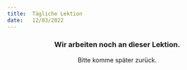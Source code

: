 ```yaml
---
title:  Tägliche Lektion
date:   12/03/2022
---
```


### <center>Wir arbeiten noch an dieser Lektion.</center>
<center>Bitte komme später zurück.</center>